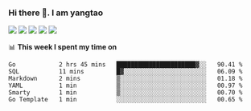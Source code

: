 ### Hi there 👋. I am yangtao 

<!-- **runtu666/runtu666** is a ✨ _special_ ✨ repository because its `README.md` (this file) appears on your GitHub profile. -->

![](https://github-profile-summary-cards.vercel.app/api/cards/profile-details?username=runtu666&theme=github)
![](https://github-profile-summary-cards.vercel.app/api/cards/repos-per-language?username=runtu666&theme=github)
![](https://github-profile-summary-cards.vercel.app/api/cards/most-commit-language?username=runtu666&theme=github)
![](https://github-profile-summary-cards.vercel.app/api/cards/stats?&username=runtu666&theme=github)
![](https://github-profile-summary-cards.vercel.app/api/cards/productive-time?username=runtu666&theme=github)

📊 **This week I spent my time on**
<!--START_SECTION:waka-->

```text
Go            2 hrs 45 mins   ██████████████████████▓░░   90.41 %
SQL           11 mins         █▓░░░░░░░░░░░░░░░░░░░░░░░   06.09 %
Markdown      2 mins          ▒░░░░░░░░░░░░░░░░░░░░░░░░   01.18 %
YAML          1 min           ▒░░░░░░░░░░░░░░░░░░░░░░░░   00.97 %
Smarty        1 min           ▒░░░░░░░░░░░░░░░░░░░░░░░░   00.70 %
Go Template   1 min           ░░░░░░░░░░░░░░░░░░░░░░░░░   00.65 %
```

<!--END_SECTION:waka-->


[comment]: <> (Here are some ideas to get you started:)

[comment]: <> (- 🔭 I’m currently working on tal)

[comment]: <> (- 🌱 I’m currently learning devops)

[comment]: <> (- 👯 I’m looking to collaborate on ...)

[comment]: <> (- 🤔 I’m looking for help with ...)

[comment]: <> (- 💬 Ask me about ...)

[comment]: <> (- 📫 How to reach me: ...)

[comment]: <> (- 😄 Pronouns: ...)

[comment]: <> (- ⚡ Fun fact: ...)
